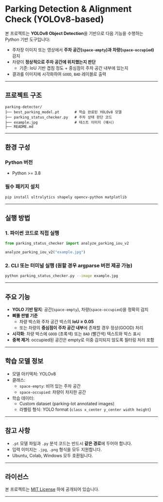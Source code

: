 # Parking Detection & Alignment Check (YOLOv8-based)

본 프로젝트는 **YOLOv8 Object Detection**을 기반으로 다음 기능을 수행하는 Python 기반 도구입니다:

- 주차장 이미지 또는 영상에서 **주차 공간(`space-empty`)과 차량(`space-occupied`)** 감지
- 차량이 **정상적으로 주차 공간에 위치했는지 판단**
    - 기준: IoU 기반 겹침 정도 + 중심점이 주차 공간 내부에 있는지
- 결과를 이미지에 시각화하여 `GOOD`, `BAD` 레이블로 출력

---

## 프로젝트 구조

```
parking-detector/
├── best_parking_model.pt       # 학습 완료된 YOLOv8 모델
├── parking_status_checker.py   # 주차 상태 판단 코드
├── example.jpg                 # 테스트 이미지 (예시)
├── README.md
```

---

## 환경 구성

### Python 버전
- Python >= 3.8

### 필수 패키지 설치

```bash
pip install ultralytics shapely opencv-python matplotlib
```

---

## 실행 방법

### 1. 파이썬 코드로 직접 실행

```python
from parking_status_checker import analyze_parking_iou_v2

analyze_parking_iou_v2("example.jpg")
```

### 2. CLI 또는 터미널 실행 (원할 경우 argparse 버전 제공 가능)

```bash
python parking_status_checker.py --image example.jpg
```

---

## 주요 기능

- **YOLO 기반 탐지**: 공간(`space-empty`), 차량(`space-occupied`)을 정확히 감지
- **삐뚤 판별 기준**
  - 차량 박스와 주차 공간 박스의 **IoU ≥ 0.05**
  - 또는 차량의 **중심점이 주차 공간 내부**에 존재할 경우 정상(GOOD) 처리
- **시각화**: 차량 박스에 `GOOD` (초록색) 또는 `BAD` (빨간색) 텍스트와 박스 표시
- **중복 제거**: occupied된 공간은 empty로 이중 감지되지 않도록 필터링 처리 포함

---

## 학습 모델 정보

- 모델 아키텍처: YOLOv8
- 클래스:
  - `space-empty`: 비어 있는 주차 공간
  - `space-occupied`: 차량이 차지한 공간
- 학습 데이터:
  - Custom dataset (parking-lot annotated images)
  - 라벨링 형식: YOLO format (`class x_center y_center width height`)

---

## 참고 사항

- `.pt` 모델 파일과 `.py` 분석 코드는 반드시 **같은 경로**에 두어야 합니다.
- 입력 이미지는 `.jpg`, `.png` 형식을 모두 지원합니다.
- Ubuntu, Colab, Windows 모두 호환됩니다.

---

## 라이선스

본 프로젝트는 [MIT License](LICENSE) 하에 공개되어 있습니다.

---
